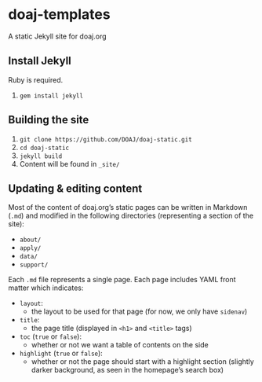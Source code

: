 # doaj-templates

A static Jekyll site for doaj.org


## Install Jekyll

Ruby is required. 

1. `gem install jekyll`

## Building the site

1. `git clone https://github.com/DOAJ/doaj-static.git`
2. `cd doaj-static`
3. `jekyll build`
4. Content will be found in `_site/`

## Updating & editing content

Most of the content of doaj.org’s static pages can be written in Markdown (`.md`) and modified in the following directories (representing a section of the site):
- `about/`
- `apply/`
- `data/`
- `support/`

Each `.md` file represents a single page. Each page includes YAML front matter which indicates: 
- `layout`: 
  - the layout to be used for that page (for now, we only have `sidenav`) 
- `title`: 
  - the page title (displayed in `<h1>` and `<title>` tags)
- `toc` (`true` or `false`): 
  - whether or not we want a table of contents on the side
- `highlight` (`true` or `false`): 
  - whether or not the page should start with a highlight section (slightly darker background, as seen in the homepage’s search box)
